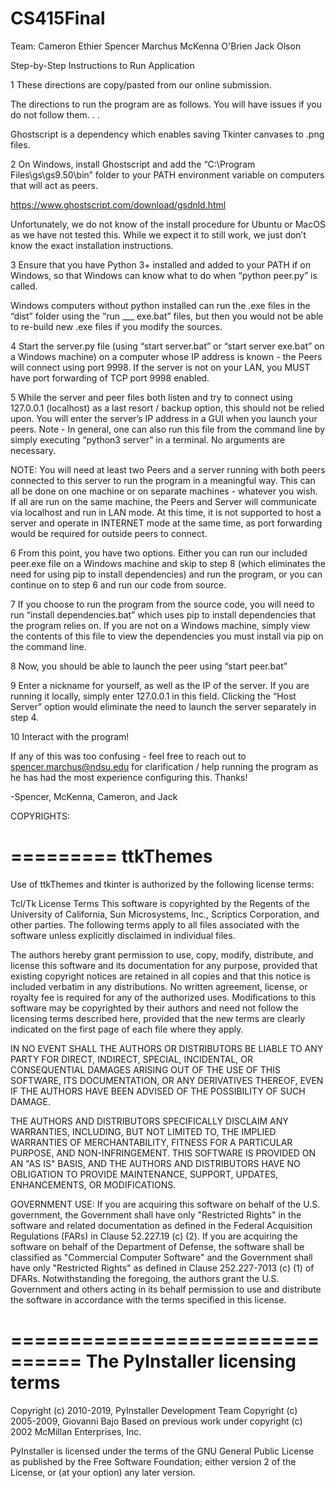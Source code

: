 # CS415Final
Team:
Cameron Ethier
Spencer Marchus
McKenna O'Brien
Jack Olson

Step-by-Step Instructions to Run Application

1 These directions are copy/pasted from our online submission.

The directions to run the program are as follows. You will have issues if you do not follow them. . .

Ghostscript is a dependency which enables saving Tkinter canvases to .png files. 

2 On Windows, install Ghostscript and add the “C:\Program Files\gs\gs9.50\bin” folder to your PATH environment variable on computers that will act as peers.

https://www.ghostscript.com/download/gsdnld.html

Unfortunately, we do not know of the install procedure for Ubuntu or MacOS as we have not tested this. While we expect it to still work, we just don’t know the exact installation instructions.

3 Ensure that you have Python 3+ installed and added to your PATH if on Windows, so that Windows can know what to do when “python peer.py” is called. 

Windows computers without python installed can run the .exe files in the “dist” folder using the “run ___ exe.bat” files, but then you would not be able to re-build new .exe files if you modify the sources.

4 Start the server.py file (using “start server.bat” or “start server exe.bat” on a Windows machine) on a computer whose IP address is known - the Peers will connect using port 9998. If the server is not on your LAN, you MUST have port forwarding of TCP port 9998 enabled.

5 While the server and peer files both listen and try to connect using 127.0.0.1 (localhost) as a last resort / backup option, this should not be relied upon. You will enter the server’s IP address in a GUI when you launch your peers.
Note - In general, one can also run this file from the command line by simply executing “python3 server” in a terminal. No arguments are necessary.

NOTE: You will need at least two Peers and a server running with both peers connected to this server to run the program in a meaningful way. This can all be done on one machine or on separate machines - whatever you wish. If all are run on the same machine, the Peers and Server will communicate via localhost and run in LAN mode. At this time, it is not supported to host a server and operate in INTERNET mode at the same time, as port forwarding would be required for outside peers to connect.

6 From this point, you have two options. Either you can run our included peer.exe file on a Windows machine and skip to step 8 (which eliminates the need for using pip to install dependencies) and run the program, or you can continue on to step 6 and run our code from source. 

7 If you choose to run the program from the source code, you will need to run “install dependencies.bat” which uses pip to install dependencies that the program relies on. If you are not on a Windows machine, simply view the contents of this file to view the dependencies you must install via pip on the command line.

8 Now, you should be able to launch the peer using “start peer.bat”

9 Enter a nickname for yourself, as well as the IP of the server. If you are running it locally, simply enter 127.0.0.1 in this field. Clicking the “Host Server” option would eliminate the need to launch the server separately in step 4.

10 Interact with the program!

If any of this was too confusing - feel free to reach out to spencer.marchus@ndsu.edu for clarification / help running the program as he has had the most experience configuring this. Thanks!


-Spencer, McKenna, Cameron, and Jack


COPYRIGHTS:

=========
ttkThemes
=========

Use of ttkThemes and tkinter is authorized by the following license terms:

Tcl/Tk License Terms
This software is copyrighted by the Regents of the University of California, Sun Microsystems, Inc., Scriptics Corporation, and other parties. The following terms apply to all files associated with the software unless explicitly disclaimed in individual files.

The authors hereby grant permission to use, copy, modify, distribute, and license this software and its documentation for any purpose, provided that existing copyright notices are retained in all copies and that this notice is included verbatim in any distributions. No written agreement, license, or royalty fee is required for any of the authorized uses. Modifications to this software may be copyrighted by their authors and need not follow the licensing terms described here, provided that the new terms are clearly indicated on the first page of each file where they apply.

IN NO EVENT SHALL THE AUTHORS OR DISTRIBUTORS BE LIABLE TO ANY PARTY FOR DIRECT, INDIRECT, SPECIAL, INCIDENTAL, OR CONSEQUENTIAL DAMAGES ARISING OUT OF THE USE OF THIS SOFTWARE, ITS DOCUMENTATION, OR ANY DERIVATIVES THEREOF, EVEN IF THE AUTHORS HAVE BEEN ADVISED OF THE POSSIBILITY OF SUCH DAMAGE.

THE AUTHORS AND DISTRIBUTORS SPECIFICALLY DISCLAIM ANY WARRANTIES, INCLUDING, BUT NOT LIMITED TO, THE IMPLIED WARRANTIES OF MERCHANTABILITY, FITNESS FOR A PARTICULAR PURPOSE, AND NON-INFRINGEMENT. THIS SOFTWARE IS PROVIDED ON AN "AS IS" BASIS, AND THE AUTHORS AND DISTRIBUTORS HAVE NO OBLIGATION TO PROVIDE MAINTENANCE, SUPPORT, UPDATES, ENHANCEMENTS, OR MODIFICATIONS.

GOVERNMENT USE: If you are acquiring this software on behalf of the U.S. government, the Government shall have only "Restricted Rights" in the software and related documentation as defined in the Federal Acquisition Regulations (FARs) in Clause 52.227.19 (c) (2). If you are acquiring the software on behalf of the Department of Defense, the software shall be classified as "Commercial Computer Software" and the Government shall have only "Restricted Rights" as defined in Clause 252.227-7013 (c) (1) of DFARs. Notwithstanding the foregoing, the authors grant the U.S. Government and others acting in its behalf permission to use and distribute the software in accordance with the terms specified in this license.


================================
 The PyInstaller licensing terms
================================
 

Copyright (c) 2010-2019, PyInstaller Development Team
Copyright (c) 2005-2009, Giovanni Bajo
Based on previous work under copyright (c) 2002 McMillan Enterprises, Inc.


PyInstaller is licensed under the terms of the GNU General Public License
as published by the Free Software Foundation; either version 2 of the License,
or (at your option) any later version.